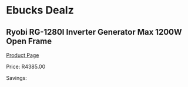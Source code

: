 
# Ebucks Dealz
## Ryobi RG-1280I Inverter Generator Max 1200W Open Frame
[Product Page](https://www.ebucks.com/web/shop/productSelected.do?prodId=1200205141&catId=870841698)

Price: R4385.00

Savings: 


	